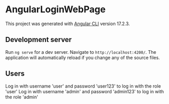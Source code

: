 # AngularLoginWebPage

This project was generated with [Angular CLI](https://github.com/angular/angular-cli) version 17.2.3.

## Development server

Run `ng serve` for a dev server. Navigate to `http://localhost:4200/`. The application will automatically reload if you change any of the source files.


## Users

Log in with username 'user' and password 'user123' to log in with the role 'user'
Log in with username 'admin' and password 'admin123' to log in with the role 'admin'